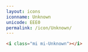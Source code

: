 ```yaml
---
layout: icons
iconname: Unknown
unicode: EEE0
permalink: /icon/Unknown/
---
```


``` html
<i class="mi mi-Unknown"></i>
```
